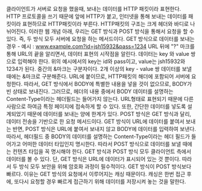 클라이언트가 서버로 요청을 했을때, 보내는 데이터를 HTTP 패킷이라 표현한다.
HTTP 프로토콜을 쓰기 때문에 앞에 HTTP가 붙고, 인터넷을 통해 보내는 데이터를 패킷이라 표현하므로 HTTP패킷이라 부른다. 
HTTP패킷의 구조는 크게 헤더와 바디로 나뉘어진다.
이러한 웹 개념 아래, 우리는 GET 방식과 POST 방식을 통해서 요청을 할 수 있다.
즉, 두 방식 모두 서버에 요청을 하는 메서드이다.
GET 방식으로 데이터를 보내는 경우 - 예시 : www.example.com?id=jsh15932&pass=1234
URL 뒤에 "?" 마크를 통해 URL의 끝을 알리면서, 데이터 표현의 시작점을 알린다.
데이터는 key 와 value 쌍으로 입력해야 한다. 위의 예시에서의 key는 id와 pass이고, value는 jsh15932와 1234가 된다.
중간의 &마크는 구분자이다. 2개 이상의 key - value 쌍 데이터를 보낼 때에는 &마크로 구분해준다.
URL에 붙이므로, HTTP패킷의 해더에 포함되어 서버에 요청한다.
따라서, GET 방식에서 BODY에 특별한 내용을 넣을 것이 없으므로, BODY가 빈 상태로 보내진다.
그러므로, 헤더의 내용 중에서 BODY 데이터를 설명하는 Content-Type이라는 헤더필드는 들어가지 않는다.
URL형태로 표현되기 때문에 다른 사람으로 하여금 특정 페이지에 접속하게 할 수 있다. 
또한, 간단한 데이터를 넣도록 설계되었기 때문에 데이터를 보내는 양에  한계가 있다.
POST 방식은 GET 방식과 달리, 데이터 전송을 기반으로 한 요청 메서드이다.
GET 방식이 URL에 데이터를 붙여서 보내는 반면, POST 방식은 URL에 붙여서 보내지 않고 BODY에 데이터를 입력하여 보낸다. 
따라서, 헤더필드 중 BODY의 데이터를 설명하는 Content-Type이라는 헤더 필드가 들어가고 어떠한 데이터 타입인지 명시한다.
따라서 POST 방식으로 데이터를 보낼 때에는 컨텐츠 타입을 꼭 명시해야 한다.
GET 방식과 POST 방식 모두 클라이언트 측에서 데이터를 볼 수 있다. 단, GET 방식은 URL에 데이터가 표시되어 있는 것 뿐이다.
따라서 두 방식 모두 보안을 위해 암호화 과정이 필수적이다.
GET 방식이 POST 방식보다 빠르다. 이유는 GET 방식의 요청에서 이루어지는 캐싱 때문이다.
캐싱은 한번 접근 후에, 또다시 요청할 경우 빠르게 접근하기 위해 데이터를 저장시켜 놓는 것을 말한다.


